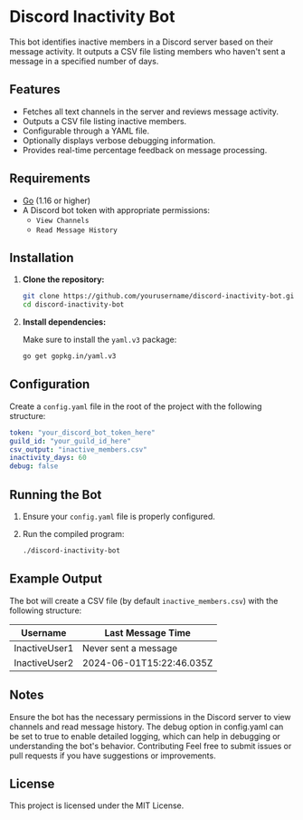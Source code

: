 # Discord Inactivity Bot

This bot identifies inactive members in a Discord server based on their message activity. It outputs a CSV file listing members who haven't sent a message in a specified number of days.

## Features

- Fetches all text channels in the server and reviews message activity.
- Outputs a CSV file listing inactive members.
- Configurable through a YAML file.
- Optionally displays verbose debugging information.
- Provides real-time percentage feedback on message processing.

## Requirements

- [Go](https://golang.org/dl/) (1.16 or higher)
- A Discord bot token with appropriate permissions:
  - `View Channels`
  - `Read Message History`

## Installation

1. **Clone the repository:**

   ```bash
   git clone https://github.com/yourusername/discord-inactivity-bot.git
   cd discord-inactivity-bot
   
2. **Install dependencies:**

   Make sure to install the `yaml.v3` package:

   ```bash
   go get gopkg.in/yaml.v3

## Configuration

Create a `config.yaml` file in the root of the project with the following structure:

```yaml
token: "your_discord_bot_token_here"
guild_id: "your_guild_id_here"
csv_output: "inactive_members.csv"
inactivity_days: 60
debug: false
```

## Running the Bot

1. Ensure your `config.yaml` file is properly configured.
2. Run the compiled program:

   ```bash
   ./discord-inactivity-bot
   ```

## Example Output

The bot will create a CSV file (by default `inactive_members.csv`) with the following structure:

| Username      | Last Message Time        |
| ------------- | ------------------------ |
| InactiveUser1 | Never sent a message     |
| InactiveUser2 | 2024-06-01T15:22:46.035Z |


## Notes
Ensure the bot has the necessary permissions in the Discord server to view channels and read message history.
The debug option in config.yaml can be set to true to enable detailed logging, which can help in debugging or understanding the bot's behavior.
Contributing Feel free to submit issues or pull requests if you have suggestions or improvements.

## License
This project is licensed under the MIT License.

